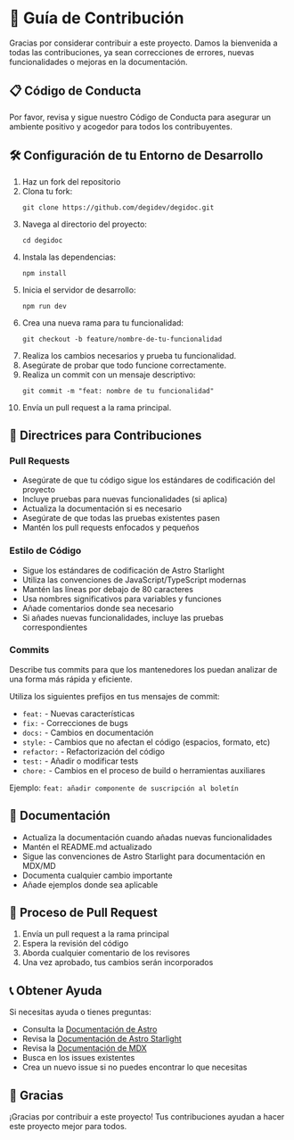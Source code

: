 # 🤝 Guía de Contribución

Gracias por considerar contribuir a este proyecto. Damos la bienvenida a todas las contribuciones, ya sean correcciones de errores, nuevas funcionalidades o mejoras en la documentación.

## 📋 Código de Conducta

Por favor, revisa y sigue nuestro Código de Conducta para asegurar un ambiente positivo y acogedor para todos los contribuyentes.

## 🛠️ Configuración de tu Entorno de Desarrollo

1. Haz un fork del repositorio
2. Clona tu fork:
   ```
   git clone https://github.com/degidev/degidoc.git
   ```
3. Navega al directorio del proyecto:
   ```
   cd degidoc
   ```
4. Instala las dependencias:
   ```
   npm install
   ```
5. Inicia el servidor de desarrollo:
   ```
   npm run dev
   ```
6. Crea una nueva rama para tu funcionalidad:
   ```
   git checkout -b feature/nombre-de-tu-funcionalidad
   ```
7. Realiza los cambios necesarios y prueba tu funcionalidad.
8. Asegúrate de probar que todo funcione correctamente.
9. Realiza un commit con un mensaje descriptivo:
   ```
   git commit -m "feat: nombre de tu funcionalidad"
   ```
10. Envía un pull request a la rama principal.


## 📝 Directrices para Contribuciones

### Pull Requests
- Asegúrate de que tu código sigue los estándares de codificación del proyecto
- Incluye pruebas para nuevas funcionalidades (si aplica)
- Actualiza la documentación si es necesario
- Asegúrate de que todas las pruebas existentes pasen
- Mantén los pull requests enfocados y pequeños

### Estilo de Código
- Sigue los estándares de codificación de Astro Starlight
- Utiliza las convenciones de JavaScript/TypeScript modernas
- Mantén las líneas por debajo de 80 caracteres
- Usa nombres significativos para variables y funciones
- Añade comentarios donde sea necesario
- Si añades nuevas funcionalidades, incluye las pruebas correspondientes

### Commits
Describe tus commits para que los mantenedores los puedan analizar de una forma más rápida y eficiente.

Utiliza los siguientes prefijos en tus mensajes de commit:

- `feat:` - Nuevas características
- `fix:` - Correcciones de bugs
- `docs:` - Cambios en documentación
- `style:` - Cambios que no afectan el código (espacios, formato, etc)
- `refactor:` - Refactorización del código
- `test:` - Añadir o modificar tests
- `chore:` - Cambios en el proceso de build o herramientas auxiliares

Ejemplo: `feat: añadir componente de suscripción al boletín`

## 📖 Documentación
- Actualiza la documentación cuando añadas nuevas funcionalidades
- Mantén el README.md actualizado
- Sigue las convenciones de Astro Starlight para documentación en MDX/MD
- Documenta cualquier cambio importante
- Añade ejemplos donde sea aplicable

## 🔄 Proceso de Pull Request
1. Envía un pull request a la rama principal
2. Espera la revisión del código
3. Aborda cualquier comentario de los revisores
4. Una vez aprobado, tus cambios serán incorporados

## 📞 Obtener Ayuda
Si necesitas ayuda o tienes preguntas:

- Consulta la [Documentación de Astro](https://docs.astro.build)
- Revisa la [Documentación de Astro Starlight](https://starlight.astro.build/)
- Revisa la [Documentación de MDX](https://mdxjs.com/docs/)
- Busca en los issues existentes
- Crea un nuevo issue si no puedes encontrar lo que necesitas

## 🎁 Gracias
¡Gracias por contribuir a este proyecto! Tus contribuciones ayudan a hacer este proyecto mejor para todos.
